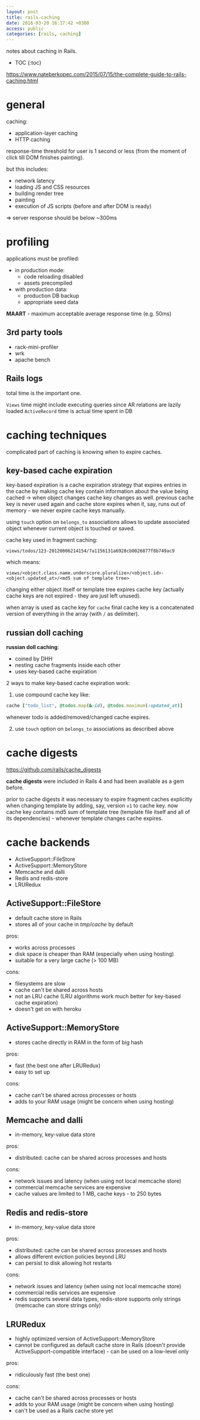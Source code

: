 ```yaml
---
layout: post
title: rails-caching
date: 2016-03-20 16:17:42 +0300
access: public
categories: [rails, caching]
---
```


notes about caching in Rails.

<!-- more -->

* TOC
{:toc}

<https://www.nateberkopec.com/2015/07/15/the-complete-guide-to-rails-caching.html>

# general

caching:

- application-layer caching
- HTTP caching

response-time threshold for user is 1 second or less
(from the moment of click till DOM finishes painting).

but this includes:

- network latency
- loading JS and CSS resources
- building render tree
- painting
- execution of JS scripts (before and after DOM is ready)

=> server response should be below ~300ms

# profiling

applications must be profiled:

- in production mode:
  - code reloading disabled
  - assets precompiled
- with production data:
  - production DB backup
  - appropriate seed data

**MAART** - maximum acceptable average response time (e.g. 50ms)

## 3rd party tools

- rack-mini-profiler
- wrk
- apache bench

## Rails logs

total time is the important one.

`Views` time might include executing queries since AR relations are lazily loaded
`ActiveRecord` time is actual time spent in DB

# caching techniques

complicated part of caching is knowing when to expire caches.

## key-based cache expiration

key-based expiration is a cache expiration strategy that expires entries
in the cache by making cache key contain information about the value
being cached -> when object changes cache key changes as well.
previous cache key is never used again and cache store expires when it, say,
runs out of memory - we never expire cache keys manually.

using `touch` option on `belongs_to` associations allows to update
associated object whenever current object is touched or saved.

cache key used in fragment caching:

`views/todos/123-20120806214154/7a1156131a6928cb0026877f8b749ac9`

which means:

`views/<object.class.name.underscore.pluralize>/<object.id>-<object.updated_at>/<md5 sum of template tree>`

changing either object itself or template tree expires cache key
(actually cache keys are not expired - they are just left unused).

when array is used as cache key for `cache` final cache key is a
concatenated version of everything in the array (with `/` as delimiter).

## russian doll caching

**russian doll caching**:

- coined by DHH
- nesting cache fragments inside each other
- uses key-based cache expiration

2 ways to make key-based cache expiration work:

1. use compound cache key like:

```ruby
cache ["todo_list", @todos.map(&:id), @todos.maximum(:updated_at)]
```

whenever todo is added/removed/changed cache expires.

2. use `touch` option on `belongs_to` associations as described above

# cache digests

<https://github.com/rails/cache_digests>

**cache digests** were included in Rails 4 and had been available as a gem before.

prior to cache digests it was necessary to expire fragment caches explicitly
when changing template by adding, say, version `v1` to cache key.
now cache key contains md5 sum of template tree (template file itself and
all of its dependencies) - whenever template changes cache expires.

# cache backends

- ActiveSupport::FileStore
- ActiveSupport::MemoryStore
- Memcache and dalli
- Redis and redis-store
- LRURedux

## ActiveSupport::FileStore

- default cache store in Rails
- stores all of your cache in _tmp/cache_ by default

pros:

+ works across processes
+ disk space is cheaper than RAM (especially when using hosting)
+ suitable for a very large cache (> 100 MB)

cons:

- filesystems are slow
- cache can't be shared across hosts
- not an LRU cache (LRU algorithms work much better for key-based cache expiration)
- doesn't get on with heroku

## ActiveSupport::MemoryStore

- stores cache directly in RAM in the form of big hash

pros:

+ fast (the best one after LRURedux)
+ easy to set up

cons:

- cache can't be shared across processes or hosts
- adds to your RAM usage (might be concern when using hosting)

## Memcache and dalli

- in-memory, key-value data store

pros:

+ distributed: cache can be shared across processes and hosts

cons:

- network issues and latency (when using not local memcache store)
- commercial memcache services are expensive
- cache values are limited to 1 MB, cache keys - to 250 bytes

## Redis and redis-store

- in-memory, key-value data store

pros:

+ distributed: cache can be shared across processes and hosts
+ allows different eviction policies beyond LRU
+ can persist to disk allowing hot restarts

cons:

- network issues and latency (when using not local memcache store)
- commercial redis services are expensive
- redis supports several data types, redis-store supports only strings
  (memcache can store strings only)

## LRURedux

- highly optimized version of ActiveSupport::MemoryStore
- cannot be configured as default cache store in Rails
  (doesn't provide ActiveSupport-compatible interface) - can be used
  on a low-level only

pros:

+ ridiculously fast (the best one)

cons:

- cache can't be shared across processes or hosts
- adds to your RAM usage (might be concern when using hosting)
- can't be used as a Rails cache store yet
